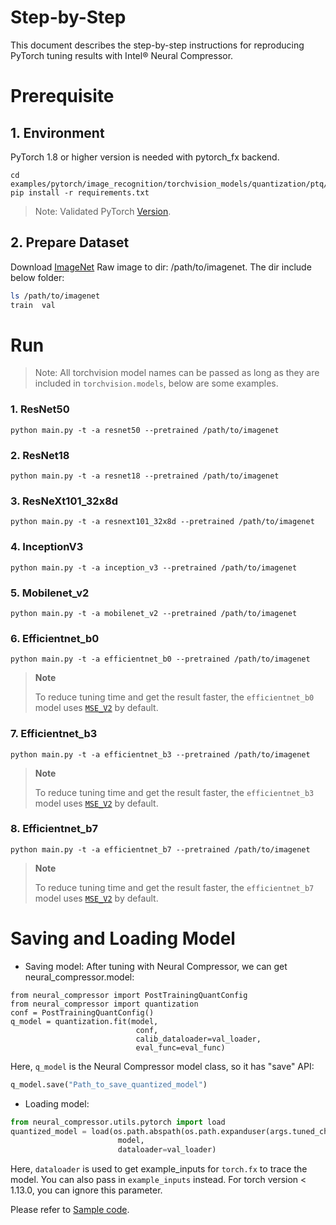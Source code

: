 Step-by-Step
============

This document describes the step-by-step instructions for reproducing PyTorch tuning results with Intel® Neural Compressor.

# Prerequisite

## 1. Environment

PyTorch 1.8 or higher version is needed with pytorch_fx backend.

```shell
cd examples/pytorch/image_recognition/torchvision_models/quantization/ptq/cpu/fx
pip install -r requirements.txt
```
> Note: Validated PyTorch [Version](/docs/source/installation_guide.md#validated-software-environment).

## 2. Prepare Dataset

Download [ImageNet](http://www.image-net.org/) Raw image to dir: /path/to/imagenet.  The dir include below folder:

```bash
ls /path/to/imagenet
train  val
```

# Run

> Note: All torchvision model names can be passed as long as they are included in `torchvision.models`, below are some examples.

### 1. ResNet50

```shell
python main.py -t -a resnet50 --pretrained /path/to/imagenet
```

### 2. ResNet18

```shell
python main.py -t -a resnet18 --pretrained /path/to/imagenet
```

### 3. ResNeXt101_32x8d

```shell
python main.py -t -a resnext101_32x8d --pretrained /path/to/imagenet
```

### 4. InceptionV3

```shell
python main.py -t -a inception_v3 --pretrained /path/to/imagenet
```

### 5. Mobilenet_v2

```shell
python main.py -t -a mobilenet_v2 --pretrained /path/to/imagenet
```

### 6. Efficientnet_b0

```shell
python main.py -t -a efficientnet_b0 --pretrained /path/to/imagenet
```
> **Note**
>
> To reduce tuning time and get the result faster, the `efficientnet_b0` model uses 
> [`MSE_V2`](/docs/source/tuning_strategies.md#MSE_v2) by default.


### 7. Efficientnet_b3

```shell
python main.py -t -a efficientnet_b3 --pretrained /path/to/imagenet
```
> **Note**
>
> To reduce tuning time and get the result faster, the `efficientnet_b3` model uses 
> [`MSE_V2`](/docs/source/tuning_strategies.md#MSE_v2) by default.
### 8. Efficientnet_b7

```shell
python main.py -t -a efficientnet_b7 --pretrained /path/to/imagenet
```
> **Note**
>
> To reduce tuning time and get the result faster, the `efficientnet_b7` model uses 
> [`MSE_V2`](/docs/source/tuning_strategies.md#MSE_v2) by default.


# Saving and Loading Model

* Saving model:
  After tuning with Neural Compressor, we can get neural_compressor.model:

```
from neural_compressor import PostTrainingQuantConfig
from neural_compressor import quantization
conf = PostTrainingQuantConfig()
q_model = quantization.fit(model,
                            conf,
                            calib_dataloader=val_loader,
                            eval_func=eval_func)
```

Here, `q_model` is the Neural Compressor model class, so it has "save" API:

```python
q_model.save("Path_to_save_quantized_model")
```

* Loading model:

```python
from neural_compressor.utils.pytorch import load
quantized_model = load(os.path.abspath(os.path.expanduser(args.tuned_checkpoint)),
                        model,
                        dataloader=val_loader)
```
Here, `dataloader` is used to get example_inputs for `torch.fx` to trace the model. You can also pass in `example_inputs` instead. For torch version < 1.13.0, you can ignore this parameter.

Please refer to [Sample code](./main.py).
